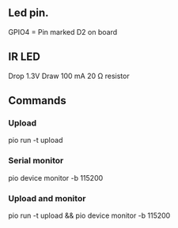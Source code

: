 ## Led pin.

GPIO4 = Pin marked D2 on board

## IR LED
Drop 1.3V
Draw 100 mA
20 Ω resistor

## Commands

### Upload

pio run -t upload

### Serial monitor

pio device monitor -b 115200

### Upload and monitor

pio run -t upload && pio device monitor -b 115200
